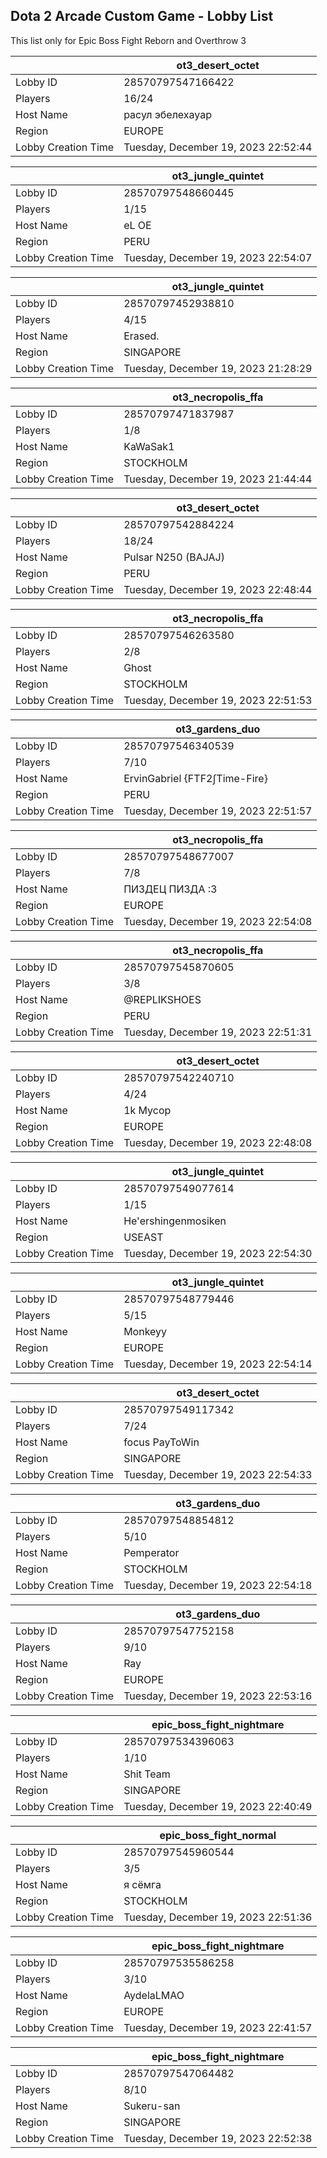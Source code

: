 ## Dota 2 Arcade Custom Game - Lobby List

This list only for Epic Boss Fight Reborn and Overthrow 3

|  | ot3_desert_octet |
| ------ | ------ |
| Lobby ID | 28570797547166422 |
| Players | 16/24 |
| Host Name | расул эбелехауар |
| Region | EUROPE |
| Lobby Creation Time | Tuesday, December 19, 2023 22:52:44 |


|  | ot3_jungle_quintet |
| ------ | ------ |
| Lobby ID | 28570797548660445 |
| Players | 1/15 |
| Host Name | eL OE |
| Region | PERU |
| Lobby Creation Time | Tuesday, December 19, 2023 22:54:07 |


|  | ot3_jungle_quintet |
| ------ | ------ |
| Lobby ID | 28570797452938810 |
| Players | 4/15 |
| Host Name | Erased. |
| Region | SINGAPORE |
| Lobby Creation Time | Tuesday, December 19, 2023 21:28:29 |


|  | ot3_necropolis_ffa |
| ------ | ------ |
| Lobby ID | 28570797471837987 |
| Players | 1/8 |
| Host Name | KaWaSak1 |
| Region | STOCKHOLM |
| Lobby Creation Time | Tuesday, December 19, 2023 21:44:44 |


|  | ot3_desert_octet |
| ------ | ------ |
| Lobby ID | 28570797542884224 |
| Players | 18/24 |
| Host Name | Pulsar N250 (BAJAJ) |
| Region | PERU |
| Lobby Creation Time | Tuesday, December 19, 2023 22:48:44 |


|  | ot3_necropolis_ffa |
| ------ | ------ |
| Lobby ID | 28570797546263580 |
| Players | 2/8 |
| Host Name | Ghost |
| Region | STOCKHOLM |
| Lobby Creation Time | Tuesday, December 19, 2023 22:51:53 |


|  | ot3_gardens_duo |
| ------ | ------ |
| Lobby ID | 28570797546340539 |
| Players | 7/10 |
| Host Name | ErvinGabriel {FTF2∫Time-Fire} |
| Region | PERU |
| Lobby Creation Time | Tuesday, December 19, 2023 22:51:57 |


|  | ot3_necropolis_ffa |
| ------ | ------ |
| Lobby ID | 28570797548677007 |
| Players | 7/8 |
| Host Name | ПИЗДЕЦ ПИЗДА :3 |
| Region | EUROPE |
| Lobby Creation Time | Tuesday, December 19, 2023 22:54:08 |


|  | ot3_necropolis_ffa |
| ------ | ------ |
| Lobby ID | 28570797545870605 |
| Players | 3/8 |
| Host Name | @REPLIKSHOES |
| Region | PERU |
| Lobby Creation Time | Tuesday, December 19, 2023 22:51:31 |


|  | ot3_desert_octet |
| ------ | ------ |
| Lobby ID | 28570797542240710 |
| Players | 4/24 |
| Host Name | 1k Mycop |
| Region | EUROPE |
| Lobby Creation Time | Tuesday, December 19, 2023 22:48:08 |


|  | ot3_jungle_quintet |
| ------ | ------ |
| Lobby ID | 28570797549077614 |
| Players | 1/15 |
| Host Name | He'ershingenmosiken |
| Region | USEAST |
| Lobby Creation Time | Tuesday, December 19, 2023 22:54:30 |


|  | ot3_jungle_quintet |
| ------ | ------ |
| Lobby ID | 28570797548779446 |
| Players | 5/15 |
| Host Name | Monkeyy |
| Region | EUROPE |
| Lobby Creation Time | Tuesday, December 19, 2023 22:54:14 |


|  | ot3_desert_octet |
| ------ | ------ |
| Lobby ID | 28570797549117342 |
| Players | 7/24 |
| Host Name | focus PayToWin |
| Region | SINGAPORE |
| Lobby Creation Time | Tuesday, December 19, 2023 22:54:33 |


|  | ot3_gardens_duo |
| ------ | ------ |
| Lobby ID | 28570797548854812 |
| Players | 5/10 |
| Host Name | Pemperator |
| Region | STOCKHOLM |
| Lobby Creation Time | Tuesday, December 19, 2023 22:54:18 |


|  | ot3_gardens_duo |
| ------ | ------ |
| Lobby ID | 28570797547752158 |
| Players | 9/10 |
| Host Name | Ray |
| Region | EUROPE |
| Lobby Creation Time | Tuesday, December 19, 2023 22:53:16 |


|  | epic_boss_fight_nightmare |
| ------ | ------ |
| Lobby ID | 28570797534396063 |
| Players | 1/10 |
| Host Name | Shit Team |
| Region | SINGAPORE |
| Lobby Creation Time | Tuesday, December 19, 2023 22:40:49 |


|  | epic_boss_fight_normal |
| ------ | ------ |
| Lobby ID | 28570797545960544 |
| Players | 3/5 |
| Host Name | я сёмга |
| Region | STOCKHOLM |
| Lobby Creation Time | Tuesday, December 19, 2023 22:51:36 |


|  | epic_boss_fight_nightmare |
| ------ | ------ |
| Lobby ID | 28570797535586258 |
| Players | 3/10 |
| Host Name | AydelaLMAO |
| Region | EUROPE |
| Lobby Creation Time | Tuesday, December 19, 2023 22:41:57 |


|  | epic_boss_fight_nightmare |
| ------ | ------ |
| Lobby ID | 28570797547064482 |
| Players | 8/10 |
| Host Name | Sukeru-san |
| Region | SINGAPORE |
| Lobby Creation Time | Tuesday, December 19, 2023 22:52:38 |


